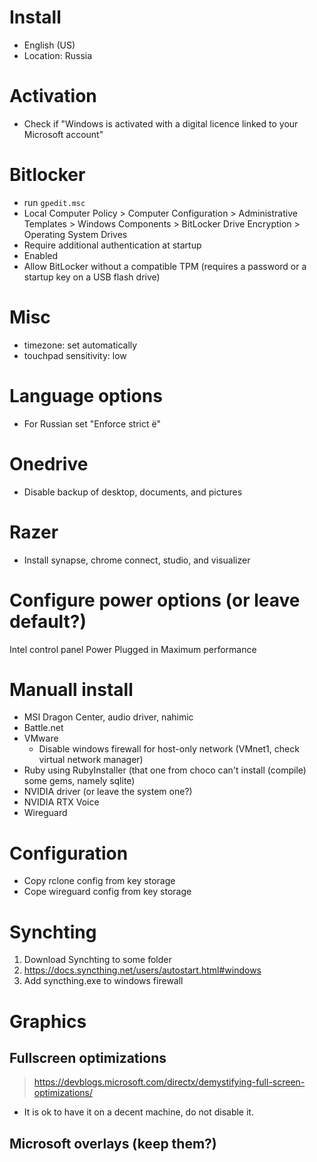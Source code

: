 # Install

* English (US)
* Location: Russia

# Activation

* Check if "Windows is activated with a digital licence linked to your Microsoft account"

# Bitlocker

* run ``gpedit.msc``
* Local Computer Policy > Computer Configuration > Administrative Templates > Windows Components > BitLocker Drive Encryption > Operating System Drives
* Require additional authentication at startup
* Enabled
* Allow BitLocker without a compatible TPM (requires a password or a startup key on a USB flash drive)

# Misc

* timezone: set automatically
* touchpad sensitivity: low

# Language options

* For Russian set "Enforce strict ё"

# Onedrive

* Disable backup of desktop, documents, and pictures

# Razer

* Install synapse, chrome connect, studio, and visualizer

# Configure power options (or leave default?)

Intel control panel
Power
Plugged in
Maximum performance

# Manuall install

* MSI Dragon Center, audio driver, nahimic
* Battle.net
* VMware
  * Disable windows firewall for host-only network (VMnet1, check virtual network manager)
* Ruby using RubyInstaller (that one from choco can't install (compile) some gems, namely sqlite)
* NVIDIA driver (or leave the system one?)
* NVIDIA RTX Voice
* Wireguard

# Configuration

* Copy rclone config from key storage
* Cope wireguard config from key storage

# Synchting

1. Download Synchting to some folder
2. https://docs.syncthing.net/users/autostart.html#windows
3. Add syncthing.exe to windows firewall

# Graphics

## Fullscreen optimizations

> https://devblogs.microsoft.com/directx/demystifying-full-screen-optimizations/

* It is ok to have it on a decent machine, do not disable it.

## Microsoft overlays (keep them?)
